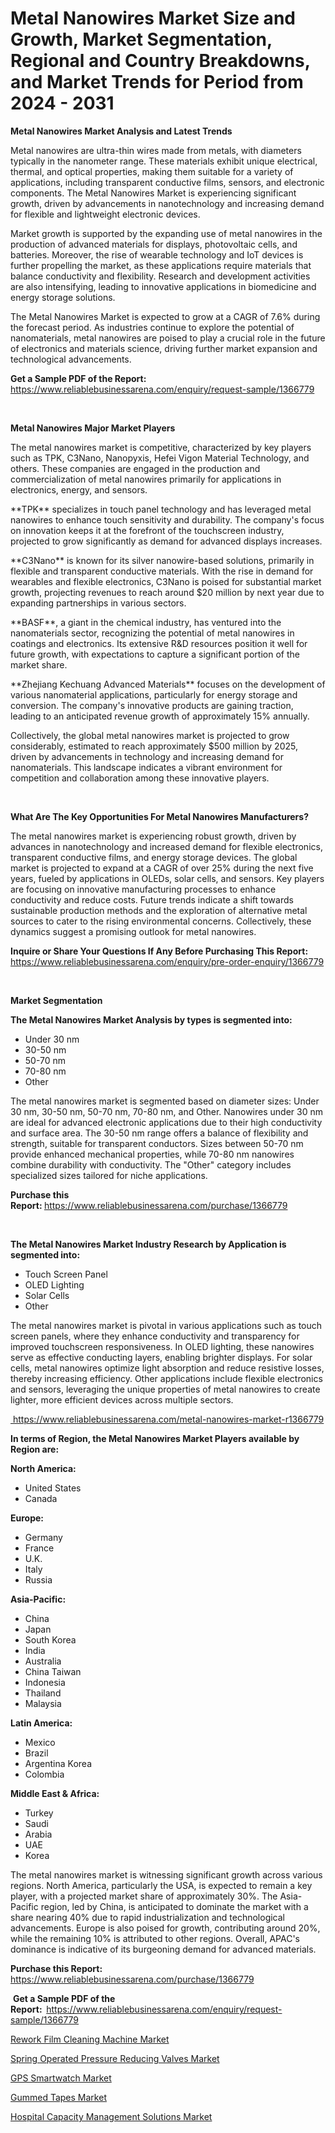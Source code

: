<p><h1>Metal Nanowires Market Size and Growth, Market Segmentation, Regional and Country Breakdowns, and Market Trends for Period from 2024 -  2031</h1></p><p><strong>Metal Nanowires Market Analysis and Latest Trends</strong></p>
<p><p>Metal nanowires are ultra-thin wires made from metals, with diameters typically in the nanometer range. These materials exhibit unique electrical, thermal, and optical properties, making them suitable for a variety of applications, including transparent conductive films, sensors, and electronic components. The Metal Nanowires Market is experiencing significant growth, driven by advancements in nanotechnology and increasing demand for flexible and lightweight electronic devices.</p><p>Market growth is supported by the expanding use of metal nanowires in the production of advanced materials for displays, photovoltaic cells, and batteries. Moreover, the rise of wearable technology and IoT devices is further propelling the market, as these applications require materials that balance conductivity and flexibility. Research and development activities are also intensifying, leading to innovative applications in biomedicine and energy storage solutions.</p><p>The Metal Nanowires Market is expected to grow at a CAGR of 7.6% during the forecast period. As industries continue to explore the potential of nanomaterials, metal nanowires are poised to play a crucial role in the future of electronics and materials science, driving further market expansion and technological advancements.</p></p>
<p><strong>Get a Sample PDF of the Report:&nbsp;</strong> <a href="https://www.reliablebusinessarena.com/enquiry/request-sample/1366779?utm_campaign=1841&utm_medium=2&utm_source=Github&utm_content=ia&utm_term=06122024&utm_id=metal-nanowires">https://www.reliablebusinessarena.com/enquiry/request-sample/1366779</a></p>
<p>&nbsp;</p>
<p><strong>Metal Nanowires Major Market Players</strong></p>
<p><p>The metal nanowires market is competitive, characterized by key players such as TPK, C3Nano, Nanopyxis, Hefei Vigon Material Technology, and others. These companies are engaged in the production and commercialization of metal nanowires primarily for applications in electronics, energy, and sensors.</p><p>**TPK** specializes in touch panel technology and has leveraged metal nanowires to enhance touch sensitivity and durability. The company's focus on innovation keeps it at the forefront of the touchscreen industry, projected to grow significantly as demand for advanced displays increases.</p><p>**C3Nano** is known for its silver nanowire-based solutions, primarily in flexible and transparent conductive materials. With the rise in demand for wearables and flexible electronics, C3Nano is poised for substantial market growth, projecting revenues to reach around $20 million by next year due to expanding partnerships in various sectors.</p><p>**BASF**, a giant in the chemical industry, has ventured into the nanomaterials sector, recognizing the potential of metal nanowires in coatings and electronics. Its extensive R&D resources position it well for future growth, with expectations to capture a significant portion of the market share.</p><p>**Zhejiang Kechuang Advanced Materials** focuses on the development of various nanomaterial applications, particularly for energy storage and conversion. The company's innovative products are gaining traction, leading to an anticipated revenue growth of approximately 15% annually.</p><p>Collectively, the global metal nanowires market is projected to grow considerably, estimated to reach approximately $500 million by 2025, driven by advancements in technology and increasing demand for nanomaterials. This landscape indicates a vibrant environment for competition and collaboration among these innovative players.</p></p>
<p>&nbsp;</p>
<p><strong>What Are The Key Opportunities For Metal Nanowires Manufacturers?</strong></p>
<p><p>The metal nanowires market is experiencing robust growth, driven by advances in nanotechnology and increased demand for flexible electronics, transparent conductive films, and energy storage devices. The global market is projected to expand at a CAGR of over 25% during the next five years, fueled by applications in OLEDs, solar cells, and sensors. Key players are focusing on innovative manufacturing processes to enhance conductivity and reduce costs. Future trends indicate a shift towards sustainable production methods and the exploration of alternative metal sources to cater to the rising environmental concerns. Collectively, these dynamics suggest a promising outlook for metal nanowires.</p></p>
<p><strong>Inquire or Share Your Questions If Any Before Purchasing This Report:</strong> <a href="https://www.reliablebusinessarena.com/enquiry/pre-order-enquiry/1366779?utm_campaign=1841&utm_medium=2&utm_source=Github&utm_content=ia&utm_term=06122024&utm_id=metal-nanowires">https://www.reliablebusinessarena.com/enquiry/pre-order-enquiry/1366779</a></p>
<p>&nbsp;</p>
<p><strong>Market Segmentation</strong></p>
<p><strong>The Metal Nanowires Market Analysis by types is segmented into:</strong></p>
<p><ul><li>Under 30 nm</li><li>30-50 nm</li><li>50-70 nm</li><li>70-80 nm</li><li>Other</li></ul></p>
<p><p>The metal nanowires market is segmented based on diameter sizes: Under 30 nm, 30-50 nm, 50-70 nm, 70-80 nm, and Other. Nanowires under 30 nm are ideal for advanced electronic applications due to their high conductivity and surface area. The 30-50 nm range offers a balance of flexibility and strength, suitable for transparent conductors. Sizes between 50-70 nm provide enhanced mechanical properties, while 70-80 nm nanowires combine durability with conductivity. The "Other" category includes specialized sizes tailored for niche applications.</p></p>
<p><strong>Purchase this Report:&nbsp;</strong><a href="https://www.reliablebusinessarena.com/purchase/1366779?utm_campaign=1841&utm_medium=2&utm_source=Github&utm_content=ia&utm_term=06122024&utm_id=metal-nanowires">https://www.reliablebusinessarena.com/purchase/1366779</a></p>
<p>&nbsp;</p>
<p><strong>The Metal Nanowires Market Industry Research by Application is segmented into:</strong></p>
<p><ul><li>Touch Screen Panel</li><li>OLED Lighting</li><li>Solar Cells</li><li>Other</li></ul></p>
<p><p>The metal nanowires market is pivotal in various applications such as touch screen panels, where they enhance conductivity and transparency for improved touchscreen responsiveness. In OLED lighting, these nanowires serve as effective conducting layers, enabling brighter displays. For solar cells, metal nanowires optimize light absorption and reduce resistive losses, thereby increasing efficiency. Other applications include flexible electronics and sensors, leveraging the unique properties of metal nanowires to create lighter, more efficient devices across multiple sectors.</p></p>
<p><a href="https://www.reliablebusinessarena.com/metal-nanowires-market-r1366779?utm_campaign=1841&utm_medium=2&utm_source=Github&utm_content=ia&utm_term=06122024&utm_id=metal-nanowires">&nbsp;https://www.reliablebusinessarena.com/metal-nanowires-market-r1366779</a></p>
<p><strong>In terms of Region, the Metal Nanowires Market Players available by Region are:</strong></p>
<p>
    <p> <strong> North America: </strong>
        <ul>
            <li>United States</li>
            <li>Canada</li>
        </ul>
        </p> 
    <p> <strong> Europe: </strong>
        <ul>
            <li>Germany</li>
            <li>France</li>
            <li>U.K.</li>
            <li>Italy</li>
            <li>Russia</li>
        </ul>
        </p> 
    <p> <strong> Asia-Pacific: </strong>
        <ul>
            <li>China</li>
            <li>Japan</li>
            <li>South Korea</li>
            <li>India</li>
            <li>Australia</li>
            <li>China Taiwan</li>
            <li>Indonesia</li>
            <li>Thailand</li>
            <li>Malaysia</li>
        </ul>
        </p> 
    <p> <strong> Latin America: </strong>
        <ul>
            <li>Mexico</li>
            <li>Brazil</li>
            <li>Argentina Korea</li>
            <li>Colombia</li>
        </ul>
        </p> 
    <p> <strong> Middle East & Africa: </strong>
        <ul>
            <li>Turkey</li>
            <li>Saudi</li>
            <li>Arabia</li>
            <li>UAE</li>
            <li>Korea</li>
        </ul>
    </p>
    </p>
<p><p>The metal nanowires market is witnessing significant growth across various regions. North America, particularly the USA, is expected to remain a key player, with a projected market share of approximately 30%. The Asia-Pacific region, led by China, is anticipated to dominate the market with a share nearing 40% due to rapid industrialization and technological advancements. Europe is also poised for growth, contributing around 20%, while the remaining 10% is attributed to other regions. Overall, APAC's dominance is indicative of its burgeoning demand for advanced materials.</p></p>
<p><strong>Purchase this Report: </strong><a href="https://www.reliablebusinessarena.com/purchase/1366779?utm_campaign=1841&utm_medium=2&utm_source=Github&utm_content=ia&utm_term=06122024&utm_id=metal-nanowires">https://www.reliablebusinessarena.com/purchase/1366779</a></p>
<p>&nbsp;<strong>Get a Sample PDF of the Report:&nbsp;&nbsp;</strong><a href="https://www.reliablebusinessarena.com/enquiry/request-sample/1366779?utm_campaign=1841&utm_medium=2&utm_source=Github&utm_content=ia&utm_term=06122024&utm_id=metal-nanowires">https://www.reliablebusinessarena.com/enquiry/request-sample/1366779</a></p>
<p><strong></strong></p>
<p><p><a href="https://issuu.com/reportprime-2/docs/rework-film-cleaning-machine-market-size-2030.pptx?utm_campaign=1841&utm_medium=2&utm_source=Github&utm_content=ia&utm_term=06122024&utm_id=metal-nanowires">Rework Film Cleaning Machine Market</a></p><p><a href="https://issuu.com/reportprime-2/docs/spring-operated-pressure-reducing-valves-market-si?utm_campaign=1841&utm_medium=2&utm_source=Github&utm_content=ia&utm_term=06122024&utm_id=metal-nanowires">Spring Operated Pressure Reducing Valves Market</a></p><p><a href="https://github.com/julyju69/Market-Research-Report-List-5/blob/main/gps-smartwatch-market.md?utm_campaign=1841&utm_medium=2&utm_source=Github&utm_content=ia&utm_term=06122024&utm_id=metal-nanowires">GPS Smartwatch Market</a></p><p><a href="https://www.linkedin.com/pulse/why-gummed-tapes-market-set-114-growth-2031-top-trends-key-wemle?utm_campaign=1841&utm_medium=2&utm_source=Github&utm_content=ia&utm_term=06122024&utm_id=metal-nanowires">Gummed Tapes Market</a></p><p><a href="https://www.linkedin.com/pulse/positive-outlook-hospital-capacity-management-solutions-market-jsghf?utm_campaign=1841&utm_medium=2&utm_source=Github&utm_content=ia&utm_term=06122024&utm_id=metal-nanowires">Hospital Capacity Management Solutions Market</a></p></p>
